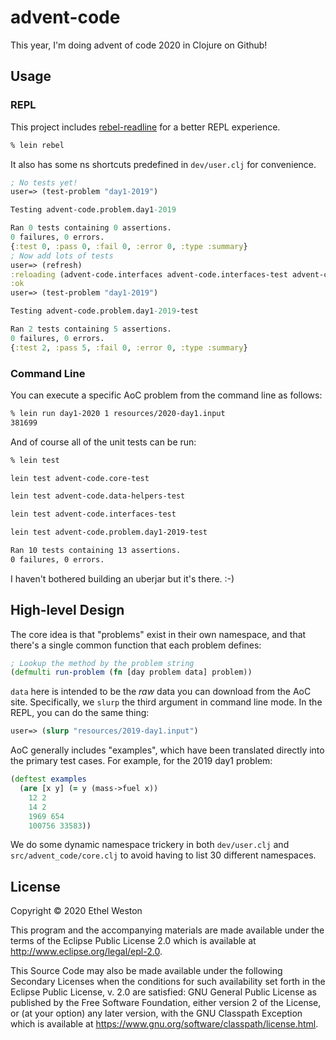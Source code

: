 # advent-code

This year, I'm doing advent of code 2020 in Clojure on Github!

## Usage

### REPL

This project includes [rebel-readline](https://github.com/bhauman/rebel-readline)
for a better REPL experience.

```bash
% lein rebel
```

It also has some ns shortcuts predefined in `dev/user.clj` for convenience.

```clojure
; No tests yet!
user=> (test-problem "day1-2019")

Testing advent-code.problem.day1-2019

Ran 0 tests containing 0 assertions.
0 failures, 0 errors.
{:test 0, :pass 0, :fail 0, :error 0, :type :summary}
; Now add lots of tests
user=> (refresh)
:reloading (advent-code.interfaces advent-code.interfaces-test advent-code.data-helpers advent-code.problem.day1-2019 advent-code.problem.day1-2019-test advent-code.core advent-code.core-test advent-code.data-helpers-test user)
:ok
user=> (test-problem "day1-2019")

Testing advent-code.problem.day1-2019-test

Ran 2 tests containing 5 assertions.
0 failures, 0 errors.
{:test 2, :pass 5, :fail 0, :error 0, :type :summary}
```

### Command Line

You can execute a specific AoC problem from the command line as follows:

```bash
% lein run day1-2020 1 resources/2020-day1.input
381699
```

And of course all of the unit tests can be run:

```bash
% lein test

lein test advent-code.core-test

lein test advent-code.data-helpers-test

lein test advent-code.interfaces-test

lein test advent-code.problem.day1-2019-test

Ran 10 tests containing 13 assertions.
0 failures, 0 errors.
```

I haven't bothered building an uberjar but it's there. :-)

## High-level Design

The core idea is that "problems" exist in their own namespace, and that there's
a single common function that each problem defines:

```clojure
; Lookup the method by the problem string
(defmulti run-problem (fn [day problem data] problem))
```

`data` here is intended to be the *raw* data you can download from the AoC site.
Specifically, we `slurp` the third argument in command line mode. In the REPL,
you can do the same thing:

```clojure
user=> (slurp "resources/2019-day1.input")
```

AoC generally includes "examples", which have been translated directly into the
primary test cases. For example, for the 2019 day1 problem:

```clojure
(deftest examples
  (are [x y] (= y (mass->fuel x))
    12 2
    14 2
    1969 654
    100756 33583))
```

We do some dynamic namespace trickery in both `dev/user.clj` and
`src/advent_code/core.clj` to avoid having to list 30 different namespaces.

## License

Copyright © 2020 Ethel Weston

This program and the accompanying materials are made available under the
terms of the Eclipse Public License 2.0 which is available at
http://www.eclipse.org/legal/epl-2.0.

This Source Code may also be made available under the following Secondary
Licenses when the conditions for such availability set forth in the Eclipse
Public License, v. 2.0 are satisfied: GNU General Public License as published by
the Free Software Foundation, either version 2 of the License, or (at your
option) any later version, with the GNU Classpath Exception which is available
at https://www.gnu.org/software/classpath/license.html.

